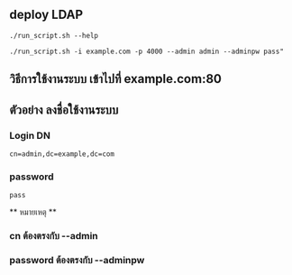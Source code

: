 ## deploy LDAP 

```
./run_script.sh --help
```

```
./run_script.sh -i example.com -p 4000 --admin admin --adminpw pass"
```

## วิธีการใช้งานระบบ เข้าไปที่ example.com:80

## ตัวอย่าง ลงชื่อใช้งานระบบ
### Login DN
```
cn=admin,dc=example,dc=com
```
### password
```
pass
```
** หมายเหตุ **
### cn ต้องตรงกับ --admin
### password ต้องตรงกับ --adminpw
